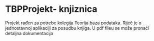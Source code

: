 # TBPProjekt- knjiznica
 Projekt rađen za potrebe kolegija Teorija baza podataka. Riječ je o jednostavnoj aplikaciji za posudbu knjiga. U pdf fileu se može pronaći detaljna dokumentacija
